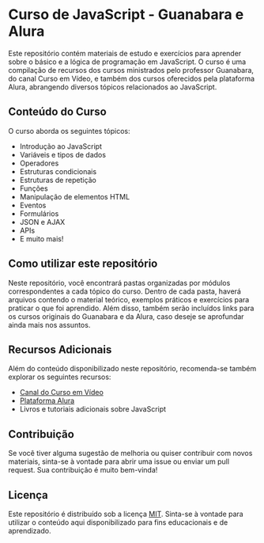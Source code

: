 # Curso de JavaScript - Guanabara e Alura

Este repositório contém materiais de estudo e exercícios para aprender sobre o básico e a lógica de programação em JavaScript. O curso é uma compilação de recursos dos cursos ministrados pelo professor Guanabara, do canal Curso em Vídeo, e também dos cursos oferecidos pela plataforma Alura, abrangendo diversos tópicos relacionados ao JavaScript.

## Conteúdo do Curso

O curso aborda os seguintes tópicos:

- Introdução ao JavaScript
- Variáveis e tipos de dados
- Operadores
- Estruturas condicionais
- Estruturas de repetição
- Funções
- Manipulação de elementos HTML
- Eventos
- Formulários
- JSON e AJAX
- APIs
- E muito mais!

## Como utilizar este repositório

Neste repositório, você encontrará pastas organizadas por módulos correspondentes a cada tópico do curso. Dentro de cada pasta, haverá arquivos contendo o material teórico, exemplos práticos e exercícios para praticar o que foi aprendido. Além disso, também serão incluídos links para os cursos originais do Guanabara e da Alura, caso deseje se aprofundar ainda mais nos assuntos.

## Recursos Adicionais

Além do conteúdo disponibilizado neste repositório, recomenda-se também explorar os seguintes recursos:

- [Canal do Curso em Vídeo](https://www.youtube.com/user/cursosemvideo)
- [Plataforma Alura](https://www.alura.com.br/)
- Livros e tutoriais adicionais sobre JavaScript

## Contribuição

Se você tiver alguma sugestão de melhoria ou quiser contribuir com novos materiais, sinta-se à vontade para abrir uma issue ou enviar um pull request. Sua contribuição é muito bem-vinda!

## Licença

Este repositório é distribuído sob a licença [MIT](LICENSE). Sinta-se à vontade para utilizar o conteúdo aqui disponibilizado para fins educacionais e de aprendizado.

